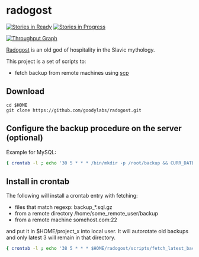 # radogost
[![Stories in Ready](https://badge.waffle.io/goodylabs/radogost.svg?label=ready&title=Ready)](http://waffle.io/goodylabs/radogost)
[![Stories in Progress](https://badge.waffle.io/goodylabs/radogost.svg?label=in%20progress&title=In%20Progress)](http://waffle.io/goodylabs/radogost)

[![Throughput Graph](http://graphs.waffle.io/goodylabs/radogost/throughput.svg)](https://waffle.io/goodylabs/radogost/metrics)

[Radogost](http://en.wikipedia.org/wiki/Radegast_%28god%29) 
is an old god of hospitality in the Slavic mythology.

This project is a set of scripts to:
* fetch backup from remote machines using [scp](http://en.wikipedia.org/wiki/Secure_copy) 

## Download 

``` 
cd $HOME
git clone https://github.com/goodylabs/radogost.git
```

## Configure the backup procedure on the server (optional)

Example for MySQL:

```bash
{ crontab -l ; echo '30 5 * * * /bin/mkdir -p /root/backup && CURR_DATE=`date +%Y%m%d%H%M%S` /usr/bin/mysqldump -u root project_x > /root/backup/backup_${CURR_DATE}_project_x.sql && /bin/gzip -9r /root/backup/backup_${CURR_DATE}_project_x.sql'; } | crontab -
```

## Install in crontab

The following will install a crontab entry with fetching:
* files that match regexp: backup_*.sql.gz
* from a remote directory /home/some_remote_user/backup
* from a remote machine somehost.com:22 

and put it in $HOME/project_x into local user.
It will autorotate old backups and only latest 3 will remain in that directory.

```bash
{ crontab -l ; echo '38 5 * * * $HOME/radogost/scripts/fetch_latest_backups.sh somehost.com 22 /home/some_remote_user/backup "backup_*.sql.gz" $HOME/project_x 3'; } | crontab -
```
